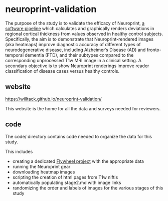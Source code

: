 # neuroprint-validation

The purpose of the study is to validate the efficacy of Neuroprint, [a software pipeline](https://github.com/willtack/neuroprint-pipeline) which calculates and graphically renders deviations in regional cortical thickness from values observed in healthy control subjects. Specifically, the aim is to demonstrate that Neuroprint-rendered images (aka heatmaps) improve diagnostic accuracy of different types of neurodegenerative disease, including Alzheimer’s Disease (AD) and fronto-temporal dementia (FTD), and their subtypes compared to the corresponding unprocessed T1w MRI image in a clinical setting. A secondary objective is to show Neuroprint renderings improve reader classification of disease cases versus healthy controls.

## website

https://willtack.github.io/neuroprint-validation/

This website is the home for all the data and surveys needed for reviewers. 

## code

The code/ directory contains code needed to organize the data for this study. 

This includes 

- creating a dedicated [Flywheel project](https://upenn.flywheel.io/#/projects/60fef55e60ec55d1b0e0741e) with the appropriate data
- running the Neuroprint gear
- downloading heatmap images
- scripting the creation of html pages from T1w niftis
- automatically populating stage2.md with image links
- randomizing the order and labels of images for the various stages of this study

